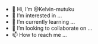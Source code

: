 - 👋 Hi, I’m @Kelvin-mutuku
- 👀 I’m interested in ...
- 🌱 I’m currently learning ...
- 💞️ I’m looking to collaborate on ...
- 📫 How to reach me ...

<!---
Kelvin-mutuku/Kelvin-mutuku is a ✨ special ✨ repository because its `README.md` (this file) appears on your GitHub profile.
You can click the Preview link to take a look at your changes.
--->
